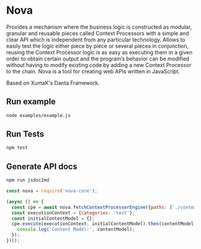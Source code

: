 # Nova

Provides a mechanism where the business logic is constructed as modular, granular and reusable pieces called Context Processors with a simple and clear API which is independent from any particular technology.
Allows to easily test the logic either piece by piece or several pieces in conjunction, reusing the Context Processor logic is as easy as executing them in a given order to obtain certain output and the program’s behavior can be modified without having to modify existing code by adding a new Context Processor to the chain.
Nova is a tool for creating web APIs written in JavaScript.

Based on XumaK's Danta Framework.

## Run example
```bash
node examples/example.js
```

## Run Tests
```bash
npm test
```

## Generate API docs
```bash
npm run jsdoc2md
```

```javascript
const nova = require('nova-core');

(async () => {
  const cpe = await nova.fetchContextProcessorEngine({paths: ['./contextprocessors']});
  const executionContext = {categories: 'test'};
  const initialContentModel = {};
  cpe.execute(executionContext, initialContentModel).then(contentModel => {
    console.log('Content Model:', contentModel);
  });
})();
```